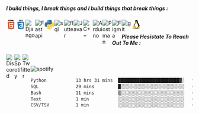 ##### I build things, I break things and I build things that break things :

<a href="https://www.w3.org/html/" target="_blank"><img align="left" alt="HTML5" width="26px"
                                                        src="https://raw.githubusercontent.com/github/explore/80688e429a7d4ef2fca1e82350fe8e3517d3494d/topics/html/html.png"/></a>
<a href="https://www.w3schools.com/css/" target="_blank"><img align="left" alt="CSS3" width="26px"
                                                              src="https://raw.githubusercontent.com/github/explore/80688e429a7d4ef2fca1e82350fe8e3517d3494d/topics/css/css.png"/></a>
                                                              <img align="left" alt="Django" width="26px"
src="https://github.com/d34d-5h07/d34d-5h07/assets/58104187/5b118e31-a202-442f-babf-be23d726489f"/>
        <img align="left" alt="Fastapi" width="26px"
src="https://github.com/d34d-5h07/d34d-5h07/assets/58104187/6d729acc-8a43-41c3-9710-d3ad52c171bd"/>
<a href="https://www.python.org" target="_blank"> <img align="left" alt="Python" width="26px"
                                                       src="https://github.com/Aakarsh-B/trying-repos/blob/master/python-5.svg?raw=true"/>
</a>

<img align="left" alt="sql" width="26px"
     src="https://user-images.githubusercontent.com/58104187/227933839-0f2d0df4-c063-4aa1-b7c9-a1663b94dce7.png"/>
<img align="left" alt="flutter" width="26px" src="https://www.vectorlogo.zone/logos/flutterio/flutterio-icon.svg"/>
<img align="left" alt="Java" width="26px" src="https://github.com/d34d-5h07/d34d-5h07/assets/58104187/0bd3aeab-637c-411f-83c1-b8155929295c"/>
<img align="left" alt="C++" width="26px" src="https://github.com/d34d-5h07/d34d-5h07/assets/58104187/ee80e41e-a77e-4a0e-b2e7-0bf70be17f95"/>

<a href="https://www.arduino.cc/" target="_blank"> <img align="left" alt="Arduino" width="26px"
                                                        src="https://cdn.worldvectorlogo.com/logos/arduino-1.svg"
                                                        alt="arduino"/> </a>
                                                        <img align="left" alt="Postman" width="26px"
src="https://github.com/d34d-5h07/d34d-5h07/assets/58104187/eca250df-c06b-45e6-b57d-c215d6129c33"/>
                                                        <img align="left" alt="Figma" width="26px"
src="https://github.com/d34d-5h07/d34d-5h07/assets/58104187/dd7fb568-f13f-492e-bfa5-153ffb5b2182"/>

<a href="git" target="_blank"> <img align="left" alt="git" width="26px"
src="https://www.vectorlogo.zone/logos/git-scm/git-scm-icon.svg"/> </a>
    <img align="left" alt="Bash" width="26px"
         src="https://raw.githubusercontent.com/devicons/devicon/master/icons/linux/linux-original.svg"/> </a>
<br/>
<!-- #### Hobbies :
- [x] Video Games 🎮
- [ ] Bing Watching
 -->
##### Please Hesistate To Reach Out To Me :
<a href="https://discordapp.com/users/434916213064466444">
    <img align="left" alt="Discord" width="22px"
         src="https://user-images.githubusercontent.com/58104187/206185989-9d49aa3a-b6af-48e3-983a-1d97819fa276.svg"/>
</a>
<a href="https://open.spotify.com/user/1fgjrj955afaorj9axy8cm0mp?si=43a86b7e9a654909&nd=1">
    <img align="left" alt="Spotify" width="22px"
         src="https://user-images.githubusercontent.com/58104187/198833667-f002e2ff-56d4-4575-a60d-e3cd07174e82.svg"/>
</a>
<a href="https://twitter.com/d34d__5h07">
    <img align="left" alt="Twitter" width="22px"
         src="https://github.com/d34d-5h07/d34d-5h07/assets/58104187/02021b91-8f23-4f8f-8512-511c60aa22a7" />

</a><br>

<!--   jajshs<img width="400" src="https://github.com/d34d-5h07/d34d-5h07/assets/58104187/0cab08ac-68c3-479a-a32d-5bf8b415cd62"></div> -->
<p><img href="https://www.deadshot.gq" width=330" alt="spotify"
     src="https://spotify-github-profile.vercel.app/api/view?uid=1fgjrj955afaorj9axy8cm0mp&cover_image=true&theme=natemoo-re&show_offline=false"></p>

<!--START_SECTION:waka-->

```txt
Python           13 hrs 31 mins  ███████████████████████▓░   94.79 %
SQL              29 mins         █░░░░░░░░░░░░░░░░░░░░░░░░   03.46 %
Bash             11 mins         ▒░░░░░░░░░░░░░░░░░░░░░░░░   01.36 %
Text             1 min           ░░░░░░░░░░░░░░░░░░░░░░░░░   00.18 %
CSV/TSV          1 min           ░░░░░░░░░░░░░░░░░░░░░░░░░   00.12 %
```

<!--END_SECTION:waka-->

<!--<img width="302"src="https://github-readme-stats.vercel.app/api/top-langs?username=d34d-5h07&show_icons=true&locale=en&theme=radical&hide_border=true&hide_title=true"alt="d34d-5h07"/> -->
<!--<img width="360" src="https://github-readmestats.vercel.app/api?username=d34d-5h07&show_icons=true&locale=en&theme=radical&hide_border=true&hide_title=true&include_all_commits=true&count_private=true" alt="d34d-5h07"/> -->
      
<!-- ```diff
+ Green
- Red
! Orange
@@ Pink @@
# Gray
...
```
 -->
<!-- <p float="left">
 <img src="https://quotes-github-readme.vercel.app/api?type=horizontal&border=truetheme=dark&author=Rick%20Sanchez&quote=To%20live%20is%20to%20risk%20it%20all%3B%20otherwise%20you%E2%80%99re%20just%20an%20inert%20chunk%20of%20randomly%20assembled%20molecules%20drifting%20wherever%20the%20universe%20blows%20you"/>
<br> -->
  
<!-- <img width="250" src="https://quotes-github-readme.vercel.app/api?type=vertical&theme=dark&author=Bojack%20Horseman&quote=That%20voice%2C%20the%20one%20that%20tells%20you%20you%27re%20worthless%20and%20stupid%20and%20ugly...%20It%20goes%20away%2C%20right%3F"/>
-->
<!-- </p> -->


